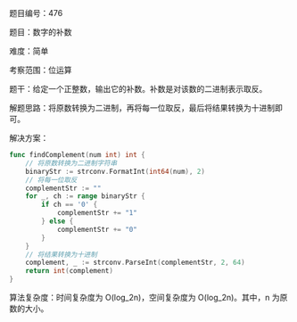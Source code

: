 题目编号：476

题目：数字的补数

难度：简单

考察范围：位运算

题干：给定一个正整数，输出它的补数。补数是对该数的二进制表示取反。

解题思路：将原数转换为二进制，再将每一位取反，最后将结果转换为十进制即可。

解决方案：

```go
func findComplement(num int) int {
    // 将原数转换为二进制字符串
    binaryStr := strconv.FormatInt(int64(num), 2)
    // 将每一位取反
    complementStr := ""
    for _, ch := range binaryStr {
        if ch == '0' {
            complementStr += "1"
        } else {
            complementStr += "0"
        }
    }
    // 将结果转换为十进制
    complement, _ := strconv.ParseInt(complementStr, 2, 64)
    return int(complement)
}
```

算法复杂度：时间复杂度为 O(log_2n)，空间复杂度为 O(log_2n)。其中，n 为原数的大小。